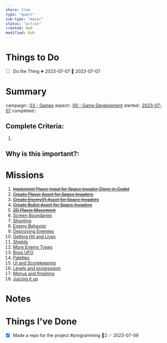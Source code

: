 ```yaml
---
share: true
type: "quest"
sub-type: "major"
status: "active"
created: NaN 
modified: NaN
---
```

 
 
# Things to Do

- [ ] Do the Thing ➕ 2023-07-07 🛫 2023-07-07 
# Summary
campaign:: [03 - Games](./03%20-%20Games.md)
aspect:: [00 - Game Development](./00%20-%20Game%20Development.md)
started:: [2023-07-07](./2023-07-07.md)
completed::
## Complete Criteria:
1. 

## Why is this important?:

# Missions
1.  ~~[Implement Player Input for Space Invader Clone in Godot](./Implement%20Player%20Input%20for%20Space%20Invader%20Clone%20in%20Godot.md)~~
2. ~~[Create Player Asset for Space Invaders](./Create%20Player%20Asset%20for%20Space%20Invaders.md)~~
3. ~~[Create Enemy01 Asset for Space Invaders](./Create%20Enemy01%20Asset%20for%20Space%20Invaders.md)~~
4. ~~[Create Bullet Asset for Space Invaders](./Create%20Bullet%20Asset%20for%20Space%20Invaders.md)~~
5. ~~[2D Player Movement](./2D%20Player%20Movement.md)~~
6. [Screen Boundaries](Screen%20Boundaries.md)
7. [Shooting](Shooting.md)
8. [Enemy Behavior](Enemy%20Behavior.md)
9. [Destroying Enemies](Destroying%20Enemies.md)
10. [Getting Hit and Lives](Getting%20Hit%20and%20Lives.md)
11. [Shields](Shields.md)
12. [More Enemy Types](More%20Enemy%20Types.md)
13. [Boss UFO](Boss%20UFO.md)
14. [Palettes](Palettes.md)
15. [UI and Scorekeeping](UI%20and%20Scorekeeping.md)
16. [Levels and progression](Levels%20and%20progression.md)
17. [Menus and finishing](Menus%20and%20finishing.md)
18. [Juicing it up](Juicing%20it%20up.md)

# Notes

# Things I've Done
- [x] Made a repo for the project #programming 🥄2 ✅ 2023-07-09